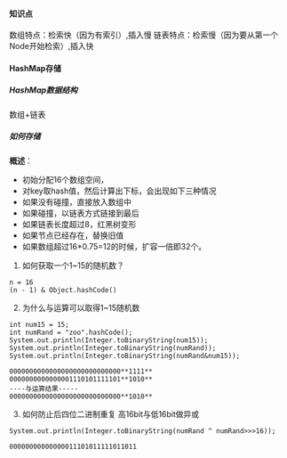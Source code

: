 #### 知识点
数组特点：检索快（因为有索引）,插入慢
链表特点：检索慢（因为要从第一个Node开始检索）,插入快
#### HashMap存储
##### HashMap数据结构
数组+链表
##### 如何存储
**概述**：
* 初始分配16个数组空间，
* 对key取hash值，然后计算出下标，会出现如下三种情况
* 如果没有碰撞，直接放入数组中
* 如果碰撞，以链表方式链接到最后
* 如果链表长度超过8，红黑树变形
* 如果节点已经存在，替换旧值
* 如果数组超过16*0.75=12的时候，扩容一倍即32个。


1. 如何获取一个1~15的随机数？
```
n = 16
(n - 1) & Object.hashCode()
```
2. 为什么与运算可以取得1~15随机数
```
int num15 = 15;
int numRand = "zoo".hashCode();
System.out.println(Integer.toBinaryString(num15));
System.out.println(Integer.toBinaryString(numRand));
System.out.println(Integer.toBinaryString(numRand&num15));
```
```
0000000000000000000000000000**1111**
0000000000000001110101111101**1010**
----与运算结果-----
0000000000000000000000000000**1010**
```
3. 如何防止后四位二进制重复
高16bit与低16bit做异或
```
System.out.println(Integer.toBinaryString(numRand ^ numRand>>>16));
```
```
00000000000000011101011111011011
```